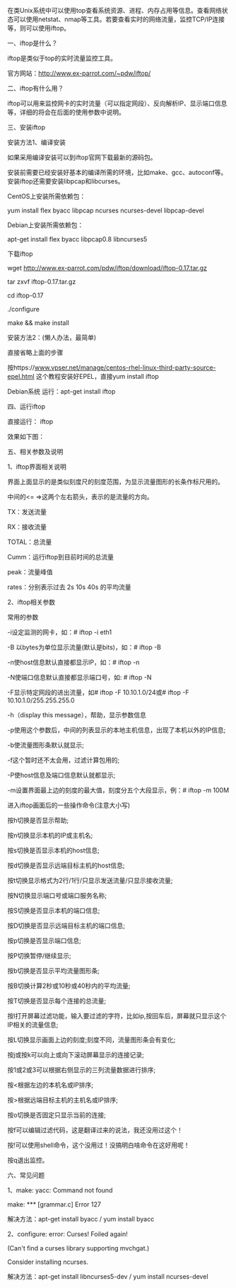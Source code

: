 在类Unix系统中可以使用top查看系统资源、进程、内存占用等信息。查看网络状态可以使用netstat、nmap等工具。若要查看实时的网络流量，监控TCP/IP连接等，则可以使用iftop。



一、iftop是什么？

iftop是类似于top的实时流量监控工具。



官方网站：http://www.ex-parrot.com/~pdw/iftop/



二、iftop有什么用？

iftop可以用来监控网卡的实时流量（可以指定网段）、反向解析IP、显示端口信息等，详细的将会在后面的使用参数中说明。



三、安装iftop

安装方法1、编译安装

如果采用编译安装可以到iftop官网下载最新的源码包。



安装前需要已经安装好基本的编译所需的环境，比如make、gcc、autoconf等。安装iftop还需要安装libpcap和libcurses。



CentOS上安装所需依赖包：



yum install flex byacc  libpcap ncurses ncurses-devel libpcap-devel



Debian上安装所需依赖包：



apt-get install flex byacc  libpcap0.8 libncurses5



下载iftop



wget http://www.ex-parrot.com/pdw/iftop/download/iftop-0.17.tar.gz



tar zxvf iftop-0.17.tar.gz



cd iftop-0.17



./configure



make && make install



安装方法2：\(懒人办法，最简单\)

直接省略上面的步骤



按https://www.vpser.net/manage/centos-rhel-linux-third-party-source-epel.html 这个教程安装好EPEL，直接yum install iftop



Debian系统 运行：apt-get install iftop



四、运行iftop

直接运行： iftop



效果如下图：







五、相关参数及说明

1、iftop界面相关说明

界面上面显示的是类似刻度尺的刻度范围，为显示流量图形的长条作标尺用的。



中间的&lt;= =&gt;这两个左右箭头，表示的是流量的方向。



TX：发送流量

RX：接收流量

TOTAL：总流量

Cumm：运行iftop到目前时间的总流量

peak：流量峰值

rates：分别表示过去 2s 10s 40s 的平均流量



2、iftop相关参数

常用的参数

-i设定监测的网卡，如：\# iftop -i eth1



-B 以bytes为单位显示流量\(默认是bits\)，如：\# iftop -B



-n使host信息默认直接都显示IP，如：\# iftop -n



-N使端口信息默认直接都显示端口号，如: \# iftop -N



-F显示特定网段的进出流量，如\# iftop -F 10.10.1.0/24或\# iftop -F 10.10.1.0/255.255.255.0



-h（display this message），帮助，显示参数信息



-p使用这个参数后，中间的列表显示的本地主机信息，出现了本机以外的IP信息;



-b使流量图形条默认就显示;



-f这个暂时还不太会用，过滤计算包用的;



-P使host信息及端口信息默认就都显示;



-m设置界面最上边的刻度的最大值，刻度分五个大段显示，例：\# iftop -m 100M



进入iftop画面后的一些操作命令\(注意大小写\)

按h切换是否显示帮助;



按n切换显示本机的IP或主机名;



按s切换是否显示本机的host信息;



按d切换是否显示远端目标主机的host信息;



按t切换显示格式为2行/1行/只显示发送流量/只显示接收流量;



按N切换显示端口号或端口服务名称;



按S切换是否显示本机的端口信息;



按D切换是否显示远端目标主机的端口信息;



按p切换是否显示端口信息;



按P切换暂停/继续显示;



按b切换是否显示平均流量图形条;



按B切换计算2秒或10秒或40秒内的平均流量;



按T切换是否显示每个连接的总流量;



按l打开屏幕过滤功能，输入要过滤的字符，比如ip,按回车后，屏幕就只显示这个IP相关的流量信息;



按L切换显示画面上边的刻度;刻度不同，流量图形条会有变化;



按j或按k可以向上或向下滚动屏幕显示的连接记录;



按1或2或3可以根据右侧显示的三列流量数据进行排序;



按&lt;根据左边的本机名或IP排序;



按&gt;根据远端目标主机的主机名或IP排序;



按o切换是否固定只显示当前的连接;



按f可以编辑过滤代码，这是翻译过来的说法，我还没用过这个！



按!可以使用shell命令，这个没用过！没搞明白啥命令在这好用呢！



按q退出监控。



六、常见问题

1、make: yacc: Command not found

make: \*\*\* \[grammar.c\] Error 127



解决方法：apt-get install byacc   /   yum install byacc



2、configure: error: Curses! Foiled again!

\(Can't find a curses library supporting mvchgat.\)

Consider installing ncurses.



解决方法：apt-get install libncurses5-dev  /    yum  install ncurses-devel

